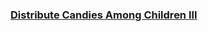 ### [Distribute Candies Among Children III](https://leetcode.com/problems/distribute-candies-among-children-iii)

